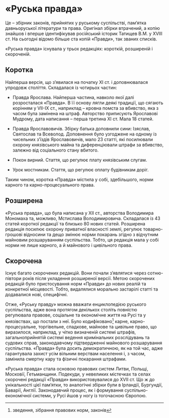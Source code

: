 «Руська правда»
===============

Це – збірник законів, прийнятих у руському суспільстві, пам’ятка
давньоруської літератури та права. Оригінал збірки втрачений, а копію
знайшов і вперше ідентифікував російський історик Татищев В.М. у XVIII
ст. На сьогодні відомо більше ста копій «Правди», так званих списків.

«Руська правда» існувала у трьох редакціях: короткій, розширеній і
скороченій.

Коротка
-------

Найперша версія, що з’явилася на початку XI ст. і доповнювалася упродовж
століття. Складалася із чотирьох частин:

-   Правда Ярослава. Найперша частина, навколо якої далі
    розросталася «Правда». В її основу лягли деякі традиції, що сягають
    корінням у VII-IX ст., наприклад – кровна помста за вбивство, яка з
    часом була замінена на штраф. Авторство приписують Ярославові
    Мудрому, дата написання – перша третина XI ст. Мала 18 статей.

-   Правда Ярославовичів. Збірку батька доповнили сини: Ізяслав,
    Святослав та Всеволод. Доповнення було узгоджене на одному із
    чисельних з’їздів Ярославовичів, мало 23 статті, які посилювали
    охорону князівського майна та диференціювали штрафи за вбивство,
    залежно від соціального стану вбитого.

-   Покон вирний. Стаття, що регулює плату князівським слугам.

-   Урок мостникам. Стаття, що регулює оплату будівникам доріг.

Таким чином, коротка «Правда» містила у собі, здебільшого, норми карного
та карно-процесуального права.

Розширена
---------

«Руська правда», що була написана у XII ст., авторства Володимира
Мономаха та, можливо, Мстислава Володимировича. Складалася із 43 статей
короткої редакції та близько 80 нових статей. Розширена редакція посилює
охорону приватної власності землі, регулює товарно-грошові відносини та
дещо змінює норми покарань згідно з відчутним майновим розшаруванням
суспільства. Тобто, ця редакція мала у собі норми не лише карного, а й
майнового і цивільного права.

Скорочена
---------

Існує багато скорочених редакцій. Вони почали з’являтися через
сотню-півтори років після укладення розширеної версії. Метою скорочених
редакцій було пристосування норм «Правди» до нових реалій та конкретної
місцевості. Тобто, видалялися морально застарілі статті та додавалися
нові, специфічні.

Отже, «Руську правду» можна вважати енциклопедією руського суспільства,
адже вона протягом декількох століть повністю регулювала правове,
соціальне та економічне життя на Русі та у князівствах, що постали з
неї. Було кодифіковано[^2] карне, карно-процесуальне, торгівельне,
спадкове, майнове та цивільне право, що виразилося, наприклад, у чітко
визначеній системі штрафів, загальноприйнятій системі ведення
кримінальних розслідувань та судових справ, законодавчому підтвердженні
майнового розшарування суспільства. «Правда» була досить демократичною,
як на той час, адже гарантувала захист усім вільним верствам населення
і, з часом, замінила смертну кару та фізичні покарання штрафами.

«Руська правда» стала основою правових систем Литви, Польщі, Московії,
Гетьманщини. Подекуди, у невеликих містечках та селах скорочені редакції
«Правди» використовувалися до XVII ст. Що ж до унікальності цієї
пам’ятки, то аналогічні збірки були в Ірландії, Бургундії, Баварії,
Англії. Законодавчий процес, як і формування суспільно-економічної
системи, у Русі йшов у ногу із тогочасною Європою.

[^2]: зведення, зібрання правових норм, законів